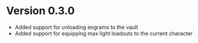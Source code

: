Version 0.3.0
===============
- Added support for unloading engrams to the vault
- Added support for equipping max light loadouts to the current character 

